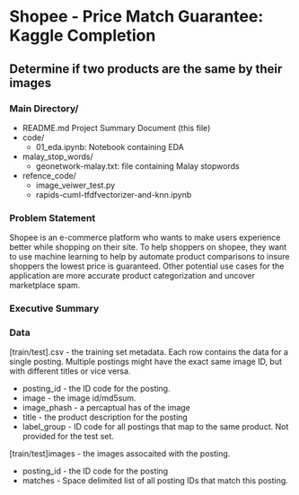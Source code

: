 # Shopee - Price Match Guarantee: Kaggle Completion  
## Determine if two products are the same by their images

### Main Directory/

- README.md Project Summary Document (this file)
- code/
    - 01_eda.ipynb: Notebook containing EDA
- malay_stop_words/ 
    - geonetwork-malay.txt: file containing Malay stopwords
- refence_code/
    - image_veiwer_test.py
    - rapids-cuml-tfdfvectorizer-and-knn.ipynb


### Problem Statement
Shopee is an e-commerce platform who wants to make users experience better while shopping on their site. To help shoppers on shopee, they want to use machine learning to help by automate product comparisons to insure shoppers the lowest price is guaranteed. Other potential use cases for the application are more accurate product categorization and uncover marketplace spam. 

### Executive Summary

### Data
[train/test].csv - the training set metadata. Each row contains the data for a single posting. Multiple postings might have the exact same image ID, but with different titles or vice versa.

- posting_id - the ID code for the posting.
- image - the image id/md5sum.
- image_phash - a percaptual has of the image
- title - the product description for the posting
- label_group - ID code for all postings that map to the same product. Not provided for the test set. 

[train/test]images - the images assocaited with the posting.

- posting_id - the ID code for the posting
- matches - Space delimited list of all posting IDs that match this posting. 